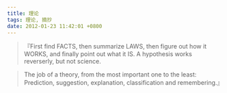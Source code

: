 ```yaml
---
title: 理论
tags: 理论, 摘抄
date: 2012-01-23 11:42:01 +0800
---
```



> 『First find FACTS, then summarize LAWS, then figure out how it WORKS, and finally point out what it IS. A hypothesis works reverserly, but not science.

> The job of a theory, from the most important one to the least: Prediction, suggestion, explanation, classification and remembering.』

